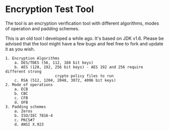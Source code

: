 # Encryption Test Tool

The tool is an encryption verification tool with different algorithms, modes of operation and padding schemes.

This is an old tool I developed a while ago. It's based on JDK v1.6. 
Please be advised that the tool might have a few bugs and feel free to fork and update it as you wish.

	1. Encryption Algorithms
		a. DES/TDES (56, 112, 168 bit keys)
		b. AES (128, 192, 256 bit keys) - AES 192 and 256 require different strong
						  crypto policy files to run
		c. RSA (512, 1204, 2048, 3072, 4096 bit keys)
	2. Mode of operations
		a. ECB
		b. CBC
		c. CFB
		d. OFB
	3. Padding schemes
		a. Zeros
		b. ISO/IEC 7816-4
		c. PKCS#7
		d. ANSI X.923